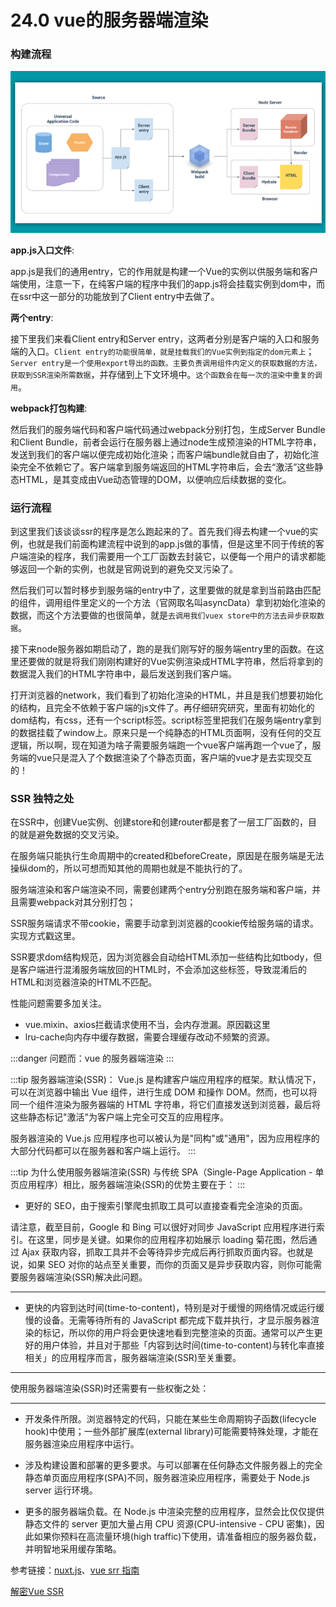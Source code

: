# 24.0 vue的服务器端渲染

### 构建流程

![](./media/nuxt.png)

**app.js入口文件**:

app.js是我们的通用entry，它的作用就是构建一个Vue的实例以供服务端和客户端使用，注意一下，在纯客户端的程序中我们的app.js将会挂载实例到dom中，而在ssr中这一部分的功能放到了Client entry中去做了。

**两个entry**:

接下里我们来看Client entry和Server entry，这两者分别是客户端的入口和服务端的入口。`Client entry的功能很简单，就是挂载我们的Vue实例到指定的dom元素上`；`Server entry是一个使用export导出的函数。主要负责调用组件内定义的获取数据的方法，获取到SSR渲染所需数据`，并存储到上下文环境中。`这个函数会在每一次的渲染中重复的调用`。

**webpack打包构建**:

然后我们的服务端代码和客户端代码通过webpack分别打包，生成Server Bundle和Client Bundle，前者会运行在服务器上通过node生成预渲染的HTML字符串，发送到我们的客户端以便完成初始化渲染；而客户端bundle就自由了，初始化渲染完全不依赖它了。客户端拿到服务端返回的HTML字符串后，会去“激活”这些静态HTML，是其变成由Vue动态管理的DOM，以便响应后续数据的变化。

### 运行流程

到这里我们该谈谈ssr的程序是怎么跑起来的了。首先我们得去构建一个vue的实例，也就是我们前面构建流程中说到的app.js做的事情，但是这里不同于传统的客户端渲染的程序，我们需要用一个工厂函数去封装它，以便每一个用户的请求都能够返回一个新的实例，也就是官网说到的避免交叉污染了。

然后我们可以暂时移步到服务端的entry中了，这里要做的就是拿到当前路由匹配的组件，调用组件里定义的一个方法（官网取名叫asyncData）拿到初始化渲染的数据，而这个方法要做的也很简单，就是`去调用我们vuex store中的方法去异步获取数据`。

接下来node服务器如期启动了，跑的是我们刚写好的服务端entry里的函数。在这里还要做的就是将我们刚刚构建好的Vue实例渲染成HTML字符串，然后将拿到的数据混入我们的HTML字符串中，最后发送到我们客户端。

打开浏览器的network，我们看到了初始化渲染的HTML，并且是我们想要初始化的结构，且完全不依赖于客户端的js文件了。再仔细研究研究，里面有初始化的dom结构，有css，还有一个script标签。script标签里把我们在服务端entry拿到的数据挂载了window上。原来只是一个纯静态的HTML页面啊，没有任何的交互逻辑，所以啊，现在知道为啥子需要服务端跑一个vue客户端再跑一个vue了，服务端的vue只是混入了个数据渲染了个静态页面，客户端的vue才是去实现交互的！

### SSR 独特之处

在SSR中，创建Vue实例、创建store和创建router都是套了一层工厂函数的，目的就是避免数据的交叉污染。

在服务端只能执行生命周期中的created和beforeCreate，原因是在服务端是无法操纵dom的，所以可想而知其他的周期也就是不能执行的了。

服务端渲染和客户端渲染不同，需要创建两个entry分别跑在服务端和客户端，并且需要webpack对其分别打包；

SSR服务端请求不带cookie，需要手动拿到浏览器的cookie传给服务端的请求。实现方式戳这里。

SSR要求dom结构规范，因为浏览器会自动给HTML添加一些结构比如tbody，但是客户端进行混淆服务端放回的HTML时，不会添加这些标签，导致混淆后的HTML和浏览器渲染的HTML不匹配。

性能问题需要多加关注。

- vue.mixin、axios拦截请求使用不当，会内存泄漏。原因戳这里
- lru-cache向内存中缓存数据，需要合理缓存改动不频繁的资源。

:::danger 问题而：vue 的服务器端渲染
:::

:::tip 服务器端渲染(SSR)：
Vue.js 是构建客户端应用程序的框架。默认情况下，可以在浏览器中输出 Vue 组件，进行生成 DOM 和操作 DOM。然而，也可以将同一个组件渲染为服务器端的 HTML 字符串，将它们直接发送到浏览器，最后将这些静态标记"激活"为客户端上完全可交互的应用程序。

服务器渲染的 Vue.js 应用程序也可以被认为是"同构"或"通用"，因为应用程序的大部分代码都可以在服务器和客户端上运行。
:::

:::tip 为什么使用服务器端渲染(SSR)
与传统 SPA（Single-Page Application - 单页应用程序）相比，服务器端渲染(SSR)的优势主要在于：
:::

* 更好的 SEO，由于搜索引擎爬虫抓取工具可以直接查看完全渲染的页面。

请注意，截至目前，Google 和 Bing 可以很好对同步 JavaScript 应用程序进行索引。在这里，同步是关键。如果你的应用程序初始展示 loading 菊花图，然后通过 Ajax 获取内容，抓取工具并不会等待异步完成后再行抓取页面内容。也就是说，如果 SEO 对你的站点至关重要，而你的页面又是异步获取内容，则你可能需要服务器端渲染(SSR)解决此问题。
  
* * * * *

* 更快的内容到达时间(time-to-content)，特别是对于缓慢的网络情况或运行缓慢的设备。无需等待所有的 JavaScript 都完成下载并执行，才显示服务器渲染的标记，所以你的用户将会更快速地看到完整渲染的页面。通常可以产生更好的用户体验，并且对于那些「内容到达时间(time-to-content)与转化率直接相关」的应用程序而言，服务器端渲染(SSR)至关重要。

* * * * *

使用服务器端渲染(SSR)时还需要有一些权衡之处：

* * * * *

* 开发条件所限。浏览器特定的代码，只能在某些生命周期钩子函数(lifecycle hook)中使用；一些外部扩展库(external library)可能需要特殊处理，才能在服务器渲染应用程序中运行。

* 涉及构建设置和部署的更多要求。与可以部署在任何静态文件服务器上的完全静态单页面应用程序(SPA)不同，服务器渲染应用程序，需要处于 Node.js server 运行环境。

* 更多的服务器端负载。在 Node.js 中渲染完整的应用程序，显然会比仅仅提供静态文件的 server 更加大量占用 CPU 资源(CPU-intensive - CPU 密集)，因此如果你预料在高流量环境(high traffic)下使用，请准备相应的服务器负载，并明智地采用缓存策略。

参考链接：[nuxt.js](https://cn.vuejs.org/v2/guide/ssr.html)、[vue srr 指南](https://ssr.vuejs.org/zh/)

[解密Vue SSR](https://zhuanlan.zhihu.com/p/35871344)